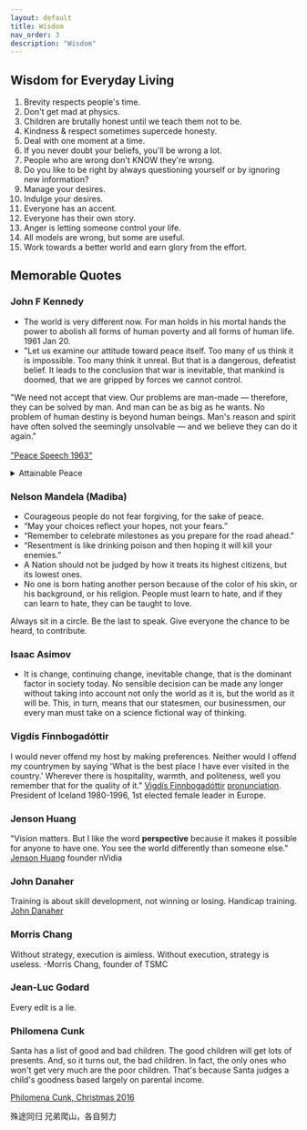 ```yaml
---
layout: default
title: Wisdom
nav_order: 3
description: "Wisdom"
---
```



## Wisdom for Everyday Living

1. Brevity respects people's time.
1. Don't get mad at physics.
1. Children are brutally honest until we teach them not to be.
1. Kindness & respect sometimes supercede honesty.
1. Deal with one moment at a time.
1. If you never doubt your beliefs, you'll be wrong a lot.
1. People who are wrong don't KNOW they're wrong.
1. Do you like to be right by always questioning yourself or by ignoring new information?
1. Manage your desires.
1. Indulge your desires.
1. Everyone has an accent.
1. Everyone has their own story.
1. Anger is letting someone control your life.
1. All models are wrong, but some are useful.
1. Work towards a better world and earn glory from the effort. 

## Memorable Quotes

### John F Kennedy

*  The world is very different now. For man holds in his mortal hands the power to abolish all forms of human poverty and all forms of human life. 1961 Jan 20.
*  "Let us examine our attitude toward peace itself. Too many of us think it is impossible. Too many think it unreal. But that is a dangerous, defeatist belief. It leads to the conclusion that war is inevitable, that mankind is doomed, that we are gripped by forces we cannot control.

"We need not accept that view. Our problems are man-made — therefore, they can be solved by man. And man can be as big as he wants. No problem of human destiny is beyond human beings. Man's reason and spirit have often solved the seemingly unsolvable — and we believe they can do it again."  
<br/> 
["Peace Speech 1963"](https://youtu.be/0fkKnfk4k40?t=365)

<details><summary>Attainable Peace</summary><blockquote>
  Let us focus instead on a more practical, more attainable peace-- based not on a sudden revolution in human nature but on a gradual evolution in human institutions--on a series of concrete actions and effective agreements which are in the interest of all concerned. There is no single, simple key to this peace--no grand or magic formula to be adopted by one or two powers. Genuine peace must be the product of many nations, the sum of many acts. It must be dynamic, not static, changing to meet the challenge of each new generation. For peace is a process--a way of solving problems.  
  <pre>

</pre>
  With such a peace, there will still be quarrels and conflicting interests, as there are within families and nations. World peace, like community peace, does not require that each man love his neighbor--it requires only that they live together in mutual tolerance, submitting their disputes to a just and peaceful settlement. And history teaches us that enmities between nations, as between individuals, do not last forever. However fixed our likes and dislikes may seem, the tide of time and events will often bring surprising changes in the relations between nations and neighbors.  
  <pre>

</pre>
  So let us persevere. Peace need not be impracticable, and war need not be inevitable. By defining our goal more clearly, by making it seem more manageable and less remote, we can help all peoples to see it, to draw hope from it, and to move irresistibly toward it.
</blockquote></details>




### Nelson Mandela (Madiba)
*    Courageous people do not fear forgiving, for the sake of peace.
*    “May your choices reflect your hopes, not your fears.”
*    “Remember to celebrate milestones as you prepare for the road ahead.”
*    “Resentment is like drinking poison and then hoping it will kill your enemies.”
*    A Nation should not be judged by how it treats its highest citizens, but its lowest ones.
*    No one is born hating another person because of the color of his skin, or his background, or his religion. People must learn to hate, and if they can learn to hate, they can be taught to love.

Always sit in a circle.
Be the last to speak. Give everyone the chance to be heard, to contribute.

### Isaac Asimov
*    It is change, continuing change, inevitable change, that is the dominant factor in society today. No sensible decision can be made any longer without taking into account not only the world as it is, but the world as it will be. This, in turn, means that our statesmen, our businessmen, our every man must take on a science fictional way of thinking.

### Vigdís Finnbogadóttir
I would never offend my host by making preferences. Neither would I offend my countrymen by saying 'What is the best place I have ever visited in the country.' Wherever there is hospitality, warmth, and politeness, well you remember that for the quality of it." 
[Vigdís Finnbogadóttir](https://www.youtube.com/watch?v=FoRn-qWMvWA) [pronunciation](https://upload.wikimedia.org/wikipedia/commons/f/fd/Is-Vigdis_finnbogadottir.oga).  President of Iceland 1980-1996, 1st elected female leader in Europe.

### Jenson Huang
"Vision matters. But I like the word **perspective** because it makes it possible for anyone to have one. You see the world differently than someone else." [Jenson Huang](https://youtu.be/Xn1EsFe7snQ?t=359) founder nVidia

### John Danaher
Training is about skill development, not winning or losing. Handicap training. [John Danaher](https://www.youtube.com/watch?v=RznwbW_hdoM)

### Morris Chang
Without strategy, execution is aimless. Without execution, strategy is useless. -Morris Chang, founder of TSMC

### Jean-Luc Godard
Every edit is a lie.


### Philomena Cunk
Santa has a list of good and bad children. The good children will get lots of presents. And, so it turns out, the bad children. In fact, the only ones who won't get very much are the poor children. That's because Santa judges a child's goodness based largely on parental income.

[Philomena Cunk, Christmas 2016](https://youtu.be/hNA6b66bILk?t=1001)

殊途同归
兄弟爬山，各自努力